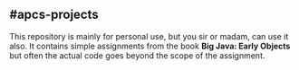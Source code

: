 #apcs-projects
---
This repository is mainly for personal use, but you sir or madam, can use it also.
It contains simple assignments from the book **Big Java: Early Objects** but often the actual code goes beyond the scope of the assignment.
